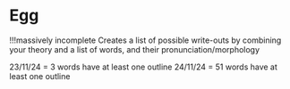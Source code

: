 # Egg 
!!!massively incomplete
Creates a list of possible write-outs by combining your theory and a list of words, and their pronunciation/morphology



23/11/24 = 3 words have at least one outline
24/11/24 = 51 words have at least one outline
